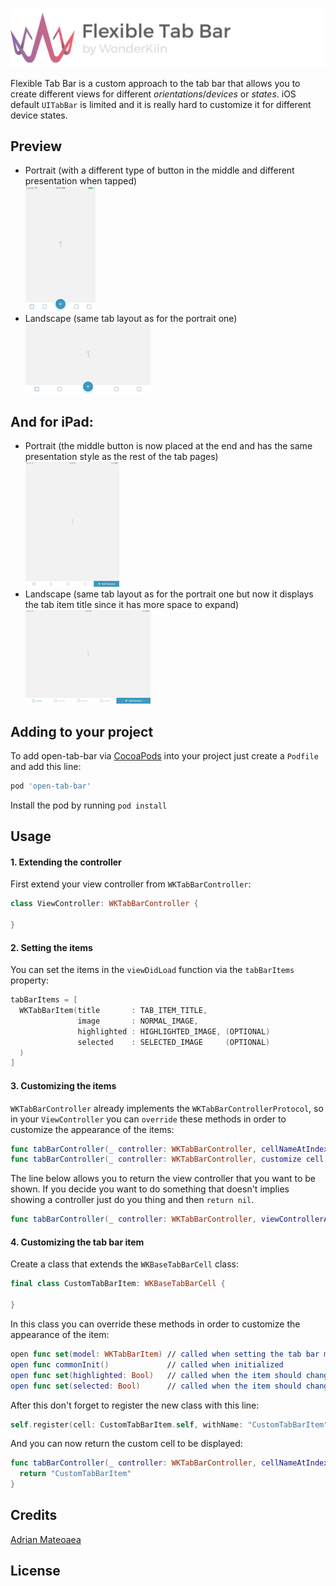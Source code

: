 ![Flexible Tab Bar Header](.repo/flexible-tab-bar-header.png)

Flexible Tab Bar is a custom approach to the tab bar that allows you to create different views for different *orientations*/*devices* or *states*. iOS default `UITabBar` is limited and it is really hard to customize it for different device states.

## Preview
- Portrait (with a different type of button in the middle and different presentation when tapped)
  <br>![](Images/iphone_p.png)
- Landscape (same tab layout as for the portrait one)
  <br>![](Images/iphone_l.png)

## And for iPad:
- Portrait (the middle button is now placed at the end and has the same presentation style as the rest of the tab pages)
  <br>![](Images/ipad_p.png)
- Landscape (same tab layout as for the portrait one but now it displays the tab item title since it has more space to expand)
  <br>![](Images/ipad_l.png)


## Adding to your project

To add open-tab-bar via [CocoaPods](http://cocoapods.org/) into your project just create a `Podfile` and add this line:
```ruby
pod 'open-tab-bar'
```
Install the pod by running `pod install`

## Usage

#### 1. Extending the controller
First extend your view controller from `WKTabBarController`:

```swift
class ViewController: WKTabBarController {

}
```
#### 2. Setting the items
You can set the items in the `viewDidLoad` function via the `tabBarItems` property:

```swift
tabBarItems = [
  WKTabBarItem(title       : TAB_ITEM_TITLE,
               image       : NORMAL_IMAGE,
               highlighted : HIGHLIGHTED_IMAGE, (OPTIONAL)
               selected    : SELECTED_IMAGE     (OPTIONAL)
  )
]
```

#### 3. Customizing the items
`WKTabBarController` already implements the `WKTabBarControllerProtocol`, so in your `ViewController` you can `override` these methods in order to customize the appearance of the items:

```swift
func tabBarController(_ controller: WKTabBarController, cellNameAtIndex index: Int) -> WKTabBarCellName
func tabBarController(_ controller: WKTabBarController, customize cell: WKBaseTabBarCell, with item: WKTabBarItem, at index: Int)
```

The line below allows you to return the view controller that you want to be shown. If you decide you want to do something that doesn't implies showing a controller just do you thing and then `return nil`.
```swift
func tabBarController(_ controller: WKTabBarController, viewControllerAtIndex index: Int) -> UIViewController?
```

#### 4. Customizing the tab bar item

Create a class that extends the `WKBaseTabBarCell` class:
```swift
final class CustomTabBarItem: WKBaseTabBarCell {

}
```

In this class you can override these methods in order to customize the appearance of the item:
```swift
open func set(model: WKTabBarItem) // called when setting the tab bar model
open func commonInit()             // called when initialized
open func set(highlighted: Bool)   // called when the item should change its appearance on highlighted
open func set(selected: Bool)      // called when the item should change its appearance on selected
```

After this don't forget to register the new class with this line:
```swift
self.register(cell: CustomTabBarItem.self, withName: "CustomTabBarItem")
```

And you can now return the custom cell to be displayed:
```swift
func tabBarController(_ controller: WKTabBarController, cellNameAtIndex index: Int) -> WKTabBarCellName {
  return "CustomTabBarItem"
}
```

## Credits
[Adrian Mateoaea](https://github.com/adrianitech)

## License
